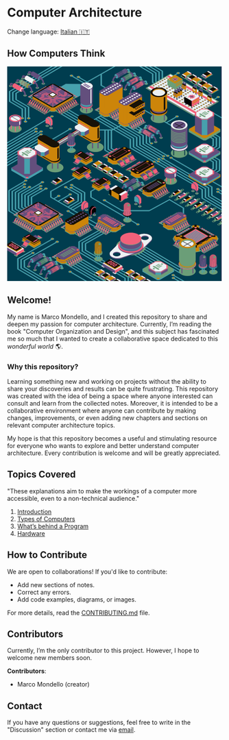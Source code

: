 # Computer Architecture

Change language: [Italian 🇮🇹](ilCalcolatore/READMEita.md)


## How Computers Think

![CalcNotes Logo](./images/compArchPic.png)

## Welcome!
My name is Marco Mondello, and I created this repository to share and deepen my passion for computer architecture. Currently, I’m reading the book "Computer Organization and Design", and this subject has fascinated me so much that I wanted to create a collaborative space dedicated to this _wonderful world_ 🌎.

### Why this repository?
Learning something new and working on projects without the ability to share your discoveries and results can be quite frustrating. This repository was created with the idea of being a space where anyone interested can consult and learn from the collected notes. Moreover, it is intended to be a collaborative environment where anyone can contribute by making changes, improvements, or even adding new chapters and sections on relevant computer architecture topics.

My hope is that this repository becomes a useful and stimulating resource for everyone who wants to explore and better understand computer architecture. Every contribution is welcome and will be greatly appreciated.

## Topics Covered

"These explanations aim to make the workings of a computer more accessible, even to a non-technical audience."

1. [Introduction](Computer/introduction.md)
2. [Types of Computers](Computer/computerModels.md)
3. [What’s behind a Program](Computer/behindAProgram.md)
4. [Hardware](Computer/Hardware.md)

## How to Contribute
We are open to collaborations! If you'd like to contribute:
- Add new sections of notes.
- Correct any errors.
- Add code examples, diagrams, or images.

For more details, read the [CONTRIBUTING.md](./CONTRIBUTING.md) file.

## Contributors
Currently, I’m the only contributor to this project. However, I hope to welcome new members soon.

**Contributors**:

- Marco Mondello (creator)

## Contact
If you have any questions or suggestions, feel free to write in the "Discussion" section or contact me via [email](mondellomarco03@gmail.com).


